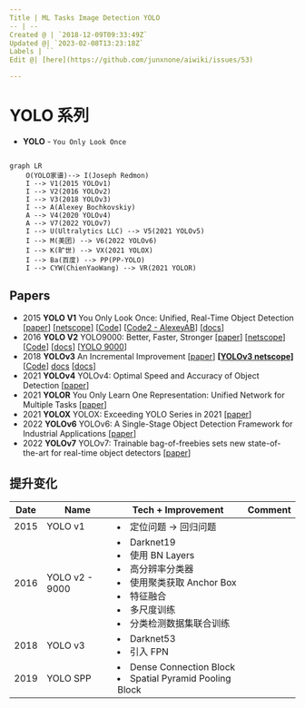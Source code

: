 ```yaml
---
Title | ML Tasks Image Detection YOLO
-- | --
Created @ | `2018-12-09T09:33:49Z`
Updated @| `2023-02-08T13:23:18Z`
Labels | ``
Edit @| [here](https://github.com/junxnone/aiwiki/issues/53)

---
```


# YOLO 系列

- **YOLO**  - `You Only Look Once`



```mermaid

graph LR
    O(YOLO家谱)--> I(Joseph Redmon)
    I --> V1(2015 YOLOv1)
    I --> V2(2016 YOLOv2)
    I --> V3(2018 YOLOv3)
    I --> A(Alexey Bochkovskiy)
    A --> V4(2020 YOLOv4)
    A --> V7(2022 YOLOv7)
    I --> U(Ultralytics LLC) --> V5(2021 YOLOv5)
    I --> M(美团) --> V6(2022 YOLOv6)
    I --> K(旷世) --> VX(2021 YOLOX)
    I --> Ba(百度) --> PP(PP-YOLO)
    I --> CYW(ChienYaoWang) --> VR(2021 YOLOR)

```


## Papers

- 2015 **YOLO V1** You Only Look Once: Unified, Real-Time Object Detection [[paper](https://arxiv.org/pdf/1506.02640.pdf)] [[netscope](http://ethereon.github.io/netscope/#/gist/96209c6940e02b17c34009f6c3fee75e)] [[Code](https://pjreddie.com/darknet/yolo/)] [[Code2 - AlexeyAB](https://github.com/AlexeyAB/darknet)] [[docs](https://pjreddie.com/darknet/yolov1/)]
- 2016 **YOLO V2** YOLO9000: Better, Faster, Stronger [[paper](https://arxiv.org/pdf/1612.08242.pdf)] [[netscope](http://ethereon.github.io/netscope/#/gist/8826fef24ed0b5086affdb6e65db26b7)]  [[Code](https://pjreddie.com/darknet/yolo/)] [[docs](https://pjreddie.com/darknet/yolov2/)]  [[YOLO 9000](https://pjreddie.com/publications/yolo9000/)]
- 2018 **YOLOv3**  An Incremental Improvement [[paper](https://pjreddie.com/media/files/papers/YOLOv3.pdf)] **[[YOLOv3 netscope](http://ethereon.github.io/netscope/#/gist/a9badc1fd4eefb7463c99e33d046af9e)]** [[Code](https://pjreddie.com/darknet/yolo/)] [docs](https://pjreddie.com/darknet/yolo/) [[docs](https://pjreddie.com/darknet/yolo/)]
- 2021 **YOLOv4** YOLOv4: Optimal Speed and Accuracy of Object Detection [[paper](https://arxiv.org/abs/2004.10934)]
- 2021 **YOLOR** You Only Learn One Representation: Unified Network for Multiple Tasks [[paper](https://arxiv.org/abs/2105.04206)]
- 2021 **YOLOX** YOLOX: Exceeding YOLO Series in 2021 [[paper](https://arxiv.org/abs/2107.08430)]
- 2022 **YOLOv6** YOLOv6: A Single-Stage Object Detection Framework for Industrial Applications [[paper](https://arxiv.org/abs/2209.02976)]
- 2022 **YOLOv7** YOLOv7: Trainable bag-of-freebies sets new state-of-the-art for real-time object detectors [[paper](https://arxiv.org/abs/2207.02696)]



## 提升变化

Date | Name | Tech + Improvement | Comment
-- | -- | -- | --
2015 | YOLO v1 | <li>定位问题 -> 回归问题</li>
2016 | YOLO v2 - 9000 | <li>Darknet19</li><li>使用 BN Layers</li><li>高分辨率分类器</li><li>使用聚类获取 Anchor Box</li><li>特征融合</li><li>多尺度训练</li><li>分类检测数据集联合训练</li>
2018 | YOLO v3 |<li>Darknet53</li><li>引入 FPN</li>
2019 | YOLO SPP | <li>Dense Connection Block</li><li>Spatial Pyramid Pooling Block</li>

